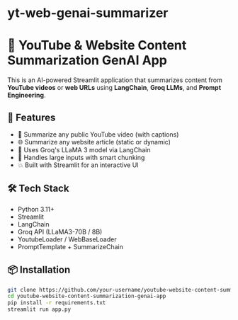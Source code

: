 # yt-web-genai-summarizer
# 🧠 YouTube & Website Content Summarization GenAI App

This is an AI-powered Streamlit application that summarizes content from **YouTube videos** or **web URLs** using **LangChain**, **Groq LLMs**, and **Prompt Engineering**.

## 🚀 Features
- 🔗 Summarize any public YouTube video (with captions)
- 🌐 Summarize any website article (static or dynamic)
- 🤖 Uses Groq's LLaMA 3 model via LangChain
- 🧱 Handles large inputs with smart chunking
- 💥 Built with Streamlit for an interactive UI

## 🛠 Tech Stack
- Python 3.11+
- Streamlit
- LangChain
- Groq API (LLaMA3-70B / 8B)
- YoutubeLoader / WebBaseLoader
- PromptTemplate + SummarizeChain

## 📦 Installation
```bash
git clone https://github.com/your-username/youtube-website-content-summarization-genai-app.git
cd youtube-website-content-summarization-genai-app
pip install -r requirements.txt
streamlit run app.py
